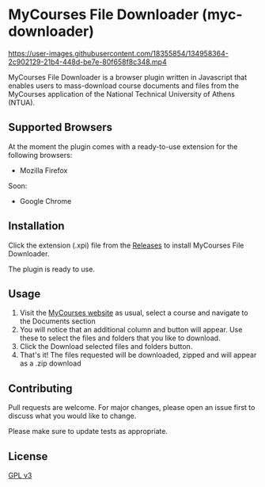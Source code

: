 # MyCourses File Downloader (myc-downloader)

https://user-images.githubusercontent.com/18355854/134958364-2c902129-21b4-448d-be7e-80f658f8c348.mp4

MyCourses File Downloader is a browser plugin written in Javascript that enables users to mass-download course documents and files from the MyCourses application of the National Technical University of Athens (NTUA).

## Supported Browsers
At the moment the plugin comes with a ready-to-use extension for the following browsers:
- Mozilla Firefox

Soon:
- Google Chrome

## Installation

Click the extension (.xpi) file from the [Releases](https://github.com/tasosb/myc-downloader/releases) to install MyCourses File Downloader.

The plugin is ready to use.

## Usage
1. Visit the [MyCourses website](http://mycourses.ntua.gr) as usual, select a course and navigate to the Documents section
2. You will notice that an additional column and button will appear. Use these to select the files and folders that you like to download.
3. Click the Download selected files and folders button.
4. That's it! The files requested will be downloaded, zipped and will appear as a .zip download

## Contributing
Pull requests are welcome. For major changes, please open an issue first to discuss what you would like to change.

Please make sure to update tests as appropriate.

## License
[GPL v3](https://choosealicense.com/licenses/gpl-3.0/)
